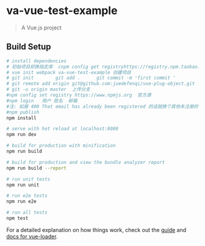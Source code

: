 # va-vue-test-example

> A Vue.js project

## Build Setup

``` bash
# install dependencies
# 初始项目却换指定库  cnpm config get registryhttps://registry.npm.taobao.org/
# vue init webpack va-vue-test-example 创建项目
# git init        git add .      git commit -m 'first commit '
# git remote add origin git@github.com:juedefenqi/vue-plug-object.git
# git -u origin master  上传分支
#npm config set registry https://www.npmjs.org  官方源
#npm login   用户 姓名  邮箱
#注: 如报 400 That email has already been registered 的话就换个其他未注册的邮箱
#npm publish
npm install

# serve with hot reload at localhost:8080
npm run dev

# build for production with minification
npm run build

# build for production and view the bundle analyzer report
npm run build --report

# run unit tests
npm run unit

# run e2e tests
npm run e2e

# run all tests
npm test
```

For a detailed explanation on how things work, check out the [guide](http://vuejs-templates.github.io/webpack/) and [docs for vue-loader](http://vuejs.github.io/vue-loader).
